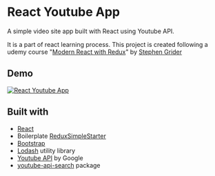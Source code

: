 # React Youtube App

A simple video site app built with React using Youtube API.

It is a part of react learning process. This project is created following a udemy course "[Modern React with Redux](https://www.udemy.com/react-redux/ "Modern React with Redux")" by [Stephen Grider](https://www.udemy.com/user/sgslo/ "Stephen Grider")

## Demo

[![React Youtube App](https://raw.githubusercontent.com/mimukit/react-youtube-app/master/screenshot/screenshot.png "React Youtube App")](https://react-youtube-app.netlify.com/ "React Youtube App")

## Built with

- [React](https://facebook.github.io/react/ "React")
- Boilerplate [ReduxSimpleStarter](https://github.com/StephenGrider/ReduxSimpleStarter "ReduxSimpleStarter")
- [Bootstrap](http://getbootstrap.com/ "Bootstrap")
- [Lodash](https://lodash.com/ "Lodash") utility library
- [Youtube API](https://developers.google.com/youtube/ "Youtube API") by Google
- [youtube-api-search](https://www.npmjs.com/package/youtube-api-search "youtube-api-search") package
